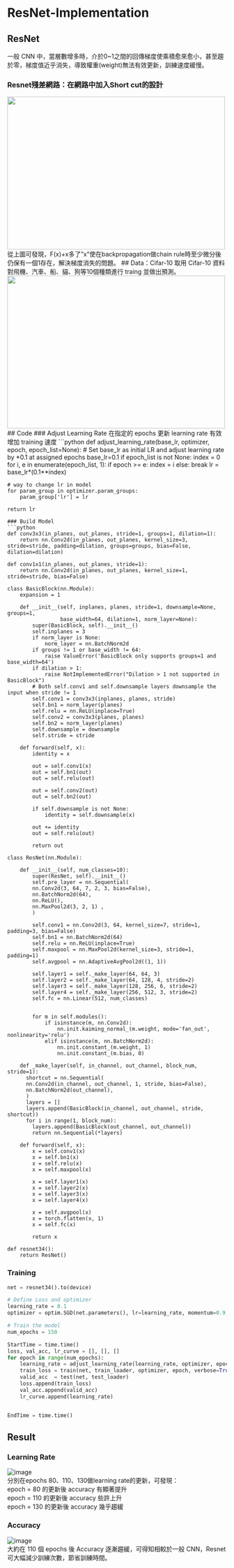 # ResNet-Implementation
## ResNet
一般 CNN 中，當層數增多時，介於0~1之間的回傳梯度使乘積愈來愈小，甚至趨於零，梯度值近乎消失，導致權重(weight)無法有效更新，訓練速度緩慢。
### Resnet殘差網路：在網路中加入Short cut的設計
<img src="https://github.com/jason971019/ResNet-Implementation/blob/master/shortcut.png" width="500" height="350">  
從上圖可發現，F(x)+x多了”x”使在backpropagation做chain rule時至少微分後仍保有一個1存在，解決梯度消失的問題。
## Data：Cifar-10
取用 Cifar-10 資料對飛機、汽車、船、貓、狗等10個種類進行 traing 並做出預測。
<img src="https://github.com/jason971019/ResNet-Implementation/blob/master/cifar-10.jpg" width="500" height="350">
## Code
### Adjust Learning Rate
在指定的 epochs 更新 learning rate 有效增加 training 速度
```python
def adjust_learning_rate(base_lr, optimizer, epoch, epoch_list=None):
    # Set base_lr as initial LR and adjust learning rate by *0.1 at assigned epochs
    base_lr=0.1
    if epoch_list is not None:
        index = 0
        for i, e in enumerate(epoch_list, 1):
            if epoch >= e:
                index = i
            else:
                break
        lr = base_lr*(0.1**index)

    # way to change lr in model
    for param_group in optimizer.param_groups:
        param_group['lr'] = lr
    
    return lr
```
### Build Model
```python
def conv3x3(in_planes, out_planes, stride=1, groups=1, dilation=1):
    return nn.Conv2d(in_planes, out_planes, kernel_size=3, stride=stride, padding=dilation, groups=groups, bias=False, dilation=dilation)

def conv1x1(in_planes, out_planes, stride=1):
    return nn.Conv2d(in_planes, out_planes, kernel_size=1, stride=stride, bias=False)

class BasicBlock(nn.Module):
    expansion = 1

    def __init__(self, inplanes, planes, stride=1, downsample=None, groups=1,
                 base_width=64, dilation=1, norm_layer=None):
        super(BasicBlock, self).__init__()
        self.inplanes = 3
        if norm_layer is None:
            norm_layer = nn.BatchNorm2d
        if groups != 1 or base_width != 64:
            raise ValueError('BasicBlock only supports groups=1 and base_width=64')
        if dilation > 1:
            raise NotImplementedError("Dilation > 1 not supported in BasicBlock")
        # Both self.conv1 and self.downsample layers downsample the input when stride != 1
        self.conv1 = conv3x3(inplanes, planes, stride)
        self.bn1 = norm_layer(planes)
        self.relu = nn.ReLU(inplace=True)
        self.conv2 = conv3x3(planes, planes)
        self.bn2 = norm_layer(planes)
        self.downsample = downsample
        self.stride = stride

    def forward(self, x):
        identity = x

        out = self.conv1(x)
        out = self.bn1(out)
        out = self.relu(out)

        out = self.conv2(out)
        out = self.bn2(out)

        if self.downsample is not None:
            identity = self.downsample(x)

        out += identity
        out = self.relu(out)

        return out

class ResNet(nn.Module):

    def __init__(self, num_classes=10):
        super(ResNet, self).__init__()
        self.pre_layer = nn.Sequential( 
        nn.Conv2d(3, 64, 7, 2, 3, bias=False),
        nn.BatchNorm2d(64), 
        nn.ReLU(), 
        nn.MaxPool2d(3, 2, 1) , 
        )
        
        self.conv1 = nn.Conv2d(3, 64, kernel_size=7, stride=1, padding=3, bias=False)
        self.bn1 = nn.BatchNorm2d(64)
        self.relu = nn.ReLU(inplace=True)
        self.maxpool = nn.MaxPool2d(kernel_size=3, stride=1, padding=1)
        self.avgpool = nn.AdaptiveAvgPool2d((1, 1))
        
        self.layer1 = self._make_layer(64, 64, 3) 
        self.layer2 = self._make_layer(64, 128, 4, stride=2)
        self.layer3 = self._make_layer(128, 256, 6, stride=2) 
        self.layer4 = self._make_layer(256, 512, 3, stride=2) 
        self.fc = nn.Linear(512, num_classes)
        
        
        for m in self.modules():
            if isinstance(m, nn.Conv2d):
                nn.init.kaiming_normal_(m.weight, mode='fan_out', nonlinearity='relu')
            elif isinstance(m, nn.BatchNorm2d):
                nn.init.constant_(m.weight, 1)
                nn.init.constant_(m.bias, 0)

    def _make_layer(self, in_channel, out_channel, block_num, stride=1):
      shortcut = nn.Sequential( 
      nn.Conv2d(in_channel, out_channel, 1, stride, bias=False), 
      nn.BatchNorm2d(out_channel), 
      ) 
      layers = []
      layers.append(BasicBlock(in_channel, out_channel, stride, shortcut))
      for i in range(1, block_num):
        layers.append(BasicBlock(out_channel, out_channel)) 
        return nn.Sequential(*layers)

    def forward(self, x):
        x = self.conv1(x)
        x = self.bn1(x)
        x = self.relu(x)
        x = self.maxpool(x)

        x = self.layer1(x)
        x = self.layer2(x)
        x = self.layer3(x)
        x = self.layer4(x)

        x = self.avgpool(x)
        x = torch.flatten(x, 1)
        x = self.fc(x)

        return x

def resnet34():
    return ResNet()
```    
### Training
```python
net = resnet34().to(device)

# Define Loss and optimizer
learning_rate = 0.1
optimizer = optim.SGD(net.parameters(), lr=learning_rate, momentum=0.9, weight_decay=1e-4)

# Train the model
num_epochs = 150

StartTime = time.time()
loss, val_acc, lr_curve = [], [], []
for epoch in range(num_epochs):
    learning_rate = adjust_learning_rate(learning_rate, optimizer, epoch, epoch_list=[80, 110, 130])
    train_loss = train(net, train_loader, optimizer, epoch, verbose=True)
    valid_acc  = test(net, test_loader)
    loss.append(train_loss)
    val_acc.append(valid_acc)
    lr_curve.append(learning_rate)


EndTime = time.time()
```
## Result
### Learning Rate
![image](https://github.com/jason971019/ResNet-Implementation/blob/master/learning%20rate.png)  
分別在epochs 80、110、130做learning rate的更新，可發現：  
epoch = 80 的更新後 accuracy 有顯著提升  
epoch = 110 的更新後 accuracy 些許上升  
epoch = 130 的更新後 accuracy 幾乎趨緩  
### Accuracy
![image](https://github.com/jason971019/ResNet-Implementation/blob/master/accuracy.png)  
大約在 110 個 epochs 後 Accuracy 逐漸趨緩，可得知相較於一般 CNN，Resnet 可大幅減少訓練次數，節省訓練時間。

